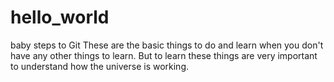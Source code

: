 # hello_world
baby steps to Git
These are the basic things to do and learn when you don't have any other things to learn. But to learn these things are very important to understand how the universe is working.
